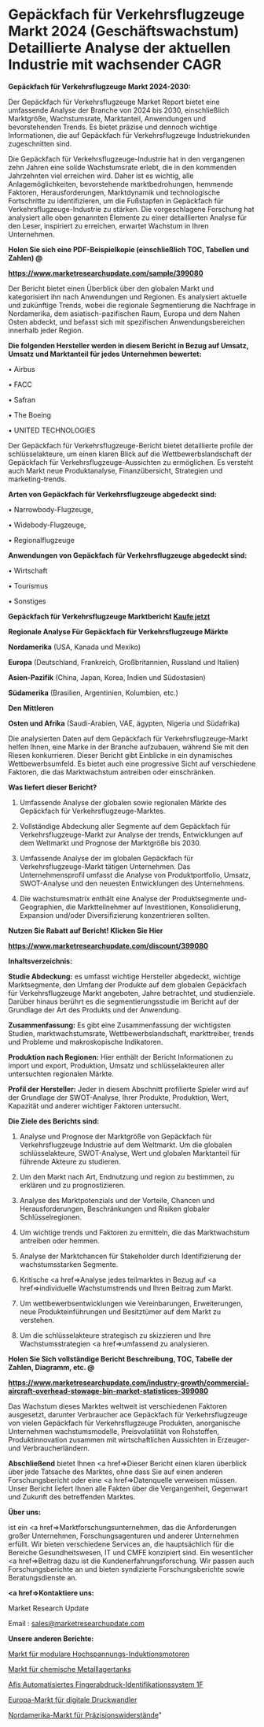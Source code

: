 # Gepäckfach für Verkehrsflugzeuge Markt 2024 (Geschäftswachstum) Detaillierte Analyse der aktuellen Industrie mit wachsender CAGR

<strong>Gepäckfach für Verkehrsflugzeuge Markt 2024-2030:</strong>

Der Gepäckfach für Verkehrsflugzeuge Market Report bietet eine umfassende Analyse der Branche von 2024 bis 2030, einschließlich Marktgröße, Wachstumsrate, Marktanteil, Anwendungen und bevorstehenden Trends. Es bietet präzise und dennoch wichtige Informationen, die auf Gepäckfach für Verkehrsflugzeuge Industriekunden zugeschnitten sind.

Die Gepäckfach für Verkehrsflugzeuge-Industrie hat in den vergangenen zehn Jahren eine solide Wachstumsrate erlebt, die in den kommenden Jahrzehnten viel erreichen wird. Daher ist es wichtig, alle Anlagemöglichkeiten, bevorstehende marktbedrohungen, hemmende Faktoren, Herausforderungen, Marktdynamik und technologische Fortschritte zu identifizieren, um die Fußstapfen in Gepäckfach für Verkehrsflugzeuge-Industrie zu stärken. Die vorgeschlagene Forschung hat analysiert alle oben genannten Elemente zu einer detaillierten Analyse für den Leser, inspiriert zu erreichen, erwartet Wachstum in Ihren Unternehmen.



<strong>Holen Sie sich eine PDF-Beispielkopie (einschließlich TOC, Tabellen und Zahlen) @
</strong>

<strong><a href=https://www.marketresearchupdate.com/sample/399080>

<strong>https://www.marketresearchupdate.com/sample/399080</u></font></a></strong></strong>

Der Bericht bietet einen Überblick über den globalen Markt und kategorisiert ihn nach Anwendungen und Regionen. Es analysiert aktuelle und zukünftige Trends, wobei die regionale Segmentierung die Nachfrage in Nordamerika, dem asiatisch-pazifischen Raum, Europa und dem Nahen Osten abdeckt, und befasst sich mit spezifischen Anwendungsbereichen innerhalb jeder Region.



<strong>Die folgenden Hersteller werden in diesem Bericht in Bezug auf Umsatz, Umsatz und Marktanteil für jedes Unternehmen bewertet:</strong>

• Airbus

• FACC

• Safran

• The Boeing

• UNITED TECHNOLOGIES

Der Gepäckfach für Verkehrsflugzeuge-Bericht bietet detaillierte profile der schlüsselakteure, um einen klaren Blick auf die Wettbewerbslandschaft der Gepäckfach für Verkehrsflugzeuge-Aussichten zu ermöglichen. Es versteht auch Markt neue Produktanalyse, Finanzübersicht, Strategien und marketing-trends.



<strong>Arten von Gepäckfach für Verkehrsflugzeuge abgedeckt sind:</strong>

• Narrowbody-Flugzeuge,

• Widebody-Flugzeuge,

• Regionalflugzeuge



<strong>Anwendungen von Gepäckfach für Verkehrsflugzeuge abgedeckt sind:</strong>

• Wirtschaft

• Tourismus

• Sonstiges



<strong>Gepäckfach für Verkehrsflugzeuge Marktbericht <a href=https://www.marketresearchupdate.com/buynow/399080>Kaufe jetzt</a></strong>



<strong>Regionale Analyse Für Gepäckfach für Verkehrsflugzeuge Märkte</strong>



<strong>Nordamerika</strong> (USA, Kanada und Mexiko)



<strong>Europa</strong> (Deutschland, Frankreich, Großbritannien, Russland und Italien)



<strong>Asien-Pazifik</strong> (China, Japan, Korea, Indien und Südostasien)



<strong>Südamerika</strong> (Brasilien, Argentinien, Kolumbien, etc.)



<strong>Den Mittleren</strong> 

<strong>Osten und Afrika</strong> (Saudi-Arabien, VAE, ägypten, Nigeria und Südafrika)

Die analysierten Daten auf dem Gepäckfach für Verkehrsflugzeuge-Markt helfen Ihnen, eine Marke in der Branche aufzubauen, während Sie mit den Riesen konkurrieren. Dieser Bericht gibt Einblicke in ein dynamisches Wettbewerbsumfeld. Es bietet auch eine progressive Sicht auf verschiedene Faktoren, die das Marktwachstum antreiben oder einschränken.



<strong>Was liefert dieser Bericht?</strong>

1. Umfassende Analyse der globalen sowie regionalen Märkte des Gepäckfach für Verkehrsflugzeuge-Marktes.

2. Vollständige Abdeckung aller Segmente auf dem Gepäckfach für Verkehrsflugzeuge-Markt zur Analyse der trends, Entwicklungen auf dem Weltmarkt und Prognose der Marktgröße bis 2030.

3. Umfassende Analyse der im globalen Gepäckfach für Verkehrsflugzeuge-Markt tätigen Unternehmen. Das Unternehmensprofil umfasst die Analyse von Produktportfolio, Umsatz, SWOT-Analyse und den neuesten Entwicklungen des Unternehmens.

4. Die wachstumsmatrix enthält eine Analyse der Produktsegmente und-Geographien, die Marktteilnehmer auf Investitionen, Konsolidierung, Expansion und/oder Diversifizierung konzentrieren sollten.



<strong>Nutzen Sie Rabatt auf Bericht! Klicken Sie Hier
</strong>

<strong><a href=https://www.marketresearchupdate.com/discount/399080>https://www.marketresearchupdate.com/discount/399080</b></u></font></strong></a>



<strong>Inhaltsverzeichnis:</strong>



<strong>Studie Abdeckung:</strong> es umfasst wichtige Hersteller abgedeckt, wichtige Marktsegmente, den Umfang der Produkte auf dem globalen Gepäckfach für Verkehrsflugzeuge Markt angeboten, Jahre betrachtet, und studienziele. Darüber hinaus berührt es die segmentierungsstudie im Bericht auf der Grundlage der Art des Produkts und der Anwendung.



<strong>Zusammenfassung:</strong> Es gibt eine Zusammenfassung der wichtigsten Studien, marktwachstumsrate, Wettbewerbslandschaft, markttreiber, trends und Probleme und makroskopische Indikatoren.



<strong>Produktion nach Regionen:</strong> Hier enthält der Bericht Informationen zu import und export, Produktion, Umsatz und schlüsselakteuren aller untersuchten regionalen Märkte.



<strong>Profil der Hersteller:</strong> Jeder in diesem Abschnitt profilierte Spieler wird auf der Grundlage der SWOT-Analyse, Ihrer Produkte, Produktion, Wert, Kapazität und anderer wichtiger Faktoren untersucht.



<strong>Die Ziele des Berichts sind:</strong>

1) Analyse und Prognose der Marktgröße von Gepäckfach für Verkehrsflugzeuge Industrie auf dem Weltmarkt.
Um die globalen schlüsselakteure, SWOT-Analyse, Wert und globalen Marktanteil für führende Akteure zu studieren.

2) Um den Markt nach Art, Endnutzung und region zu bestimmen, zu erklären und zu prognostizieren.

3) Analyse des Marktpotenzials und der Vorteile, Chancen und Herausforderungen, Beschränkungen und Risiken globaler Schlüsselregionen.

4) Um wichtige trends und Faktoren zu ermitteln, die das Marktwachstum antreiben oder hemmen.

5) Analyse der Marktchancen für Stakeholder durch Identifizierung der wachstumsstarken Segmente.

6) Kritische <a href=>Analyse</a> jedes teilmarktes in Bezug auf <a href=>individuelle</a> Wachstumstrends und Ihren Beitrag zum Markt.

7) Um wettbewerbsentwicklungen wie Vereinbarungen, Erweiterungen, neue Produkteinführungen und Besitztümer auf dem Markt zu verstehen.

8) Um die schlüsselakteure strategisch zu skizzieren und Ihre Wachstumsstrategien <a href=>umfassend</a> zu analysieren.



<strong>Holen Sie Sich vollständige Bericht Beschreibung, TOC, Tabelle der Zahlen, Diagramm, etc. @ </strong>

<strong><a href=https://www.marketresearchupdate.com/industry-growth/commercial-aircraft-overhead-stowage-bin-market-statistices-399080>https://www.marketresearchupdate.com/industry-growth/commercial-aircraft-overhead-stowage-bin-market-statistices-399080</a></font></strong>

Das Wachstum dieses Marktes weltweit ist verschiedenen Faktoren ausgesetzt, darunter Verbraucher ace Gepäckfach für Verkehrsflugzeuge von vielen Gepäckfach für Verkehrsflugzeuge Produkten, anorganische Unternehmen wachstumsmodelle, Preisvolatilität von Rohstoffen, Produktinnovation zusammen mit wirtschaftlichen Aussichten in Erzeuger-und Verbraucherländern.



<strong>Abschließend</strong> bietet Ihnen <a href=>Dieser</a> Bericht einen klaren überblick über jede Tatsache des Marktes, ohne dass Sie auf einen anderen Forschungsbericht oder eine <a href=>Datenquelle</a> verweisen müssen. Unser Bericht liefert Ihnen alle Fakten über die Vergangenheit, Gegenwart und Zukunft des betreffenden Marktes.



<strong>Über uns:</strong>

 ist ein <a href=>Marktfors</a>chungsunternehmen, das die Anforderungen großer Unternehmen, Forschungsagenturen und anderer Unternehmen erfüllt. Wir bieten verschiedene Services an, die hauptsächlich für die Bereiche Gesundheitswesen, IT und CMFE konzipiert sind. Ein wesentlicher <a href=>Beitrag</a> dazu ist die Kundenerfahrungsforschung. Wir passen auch Forschungsberichte an und bieten syndizierte Forschungsberichte sowie Beratungsdienste an.



<strong><a href=>Kontaktiere uns:</a></strong>

Market Research Update

Email : sales@marketresearchupdate.com



<strong>Unsere anderen Berichte:</strong>

<a href=https://www.linkedin.com/pulse/high-voltage-modular-induction-motors-market>Markt für modulare Hochspannungs-Induktionsmotoren</a>

<a href=https://www.linkedin.com/pulse/chemical-metal-storage-tank-market-analysis-segment-region>Markt für chemische Metalllagertanks</a>

<a href=https://www.linkedin.com/pulse/afis-automated-fingerprint-identification-system-1f>Afis Automatisiertes Fingerabdruck-Identifikationssystem 1F</a>

<a href=https://www.linkedin.com/pulse/europe-digital-pressure-transducers-market-expecting>Europa-Markt für digitale Druckwandler</a>

<a href=https://www.linkedin.com/pulse/north-america-precision-resistors-market-2023-new-study>Nordamerika-Markt für Präzisionswiderstände</a>"
